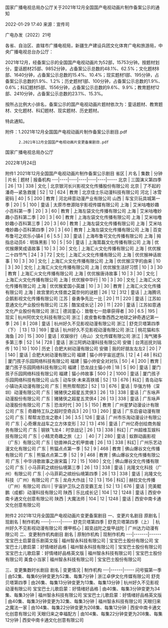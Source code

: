 国家广播电视总局办公厅关于2021年12月全国国产电视动画片制作备案公示的通知

2022-01-29 17:40 	来源：宣传司 	  

广电办发〔2022〕21号


各省、自治区、直辖市广播电视局，新疆生产建设兵团文化体育广电和旅游局，中央广播电视总台办公厅：

2021年12月，经备案公示的全国国产电视动画片为52部，15753分钟。按题材划分，童话题材25部、9852分钟，占备案公示总数的48.1%、62.5%；文化题材8部、1640分钟，占备案公示总数的15.4%、10.4%；现实题材1部、195分钟，占备案公示总数的1.9%、1.2%；历史题材1部、100分钟，占备案公示总数的1.9%、0.6%；科幻题材5部、1556分钟，占备案公示总数的9.6%、9.9%；教育题材12部、2410分钟，占备案公示总数的23.1%、15.3%。

按所占比例大小排名，备案公示的国产电视动画片题材依次为：童话题材、教育题材、文化题材、科幻题材、现实题材、历史题材。

特此通知。


附件：1.2021年12月全国国产电视动画片制作备案公示剧目.pdf

          2.2021年12月全国国产电视动画片变更备案剧目.pdf



国家广播电视总局办公厅                

2022年1月24日                      























附件1
2021年12月全国国产电视动画片制作备案公示剧目
省区 | 片名 | 集数 | 分钟 | 片长 | 题材 | 报备机构
---|----|----|----|----|----|-----
北京 | 三国演义第四季 | 26 | 13 | 338 | 文化 | 北京银河长兴影视文化传播股份有限公司
北京 | 了不起的潘奇—紧急救援 | 52 | 12 | 624 | 教育 | 北京佳士乐动漫科技有限公司
河北 | 冰雪密码 | 40 | 5 | 200 | 教育 | 河北缔意动漫产业有限公司
山西 | 车宝贝玩具城第一季 | 20 | 5 | 100 | 童话 | 太原市叁源陆宇影视传媒有限公司
上海 | 艾米咕噜妙趣小百科第一季 | 20 | 3 | 60 | 教育 | 上海左袋文化传播有限公司
上海 | 艾米咕噜妙趣小百科第二季 | 20 | 3 | 60 | 教育 | 上海左袋文化传播有限公司
上海 | 艾米咕噜妙趣小百科第三季 | 20 | 3 | 60 | 教育 | 上海左袋文化传播有限公司
上海 | 艾米咕噜妙趣小百科第四季 | 20 | 3 | 60 | 教育 | 上海左袋文化传播有限公司
上海 | 百变布鲁可之欢乐小镇4 | 6 | 5.5 | 33 | 童话 | 上海布鲁可文化传播有限公司
上海 | 拇指总动员6：明珠黑影 | 10 | 5 | 50 | 童话 | 上海茸磊文化传播有限公司
上海 | 优优猴爆笑成语故事 | 10 | 3 | 30 | 文化 | 上海汇火文化传播有限公司
上海 | 优优猴二十四节气 | 24 | 3 | 72 | 文化 | 上海汇火文化传播有限公司
上海 | 优优猴神话故事 | 10 | 3 | 30 | 文化 | 上海汇火文化传播有限公司
上海 | 优优猴汉字的由来 | 10 | 3 | 30 | 文化 | 上海汇火文化传播有限公司
上海 | 优优猴生活好习惯 | 10 | 3 | 30 | 教育 | 上海汇火文化传播有限公司
上海 | 优优猴唐诗故事 | 10 | 3 | 30 | 文化 | 上海汇火文化传播有限公司
上海 | 优优猴中华行 | 10 | 3 | 30 | 文化 | 上海汇火文化传播有限公司
上海 | 优优猴爱国小英雄 | 10 | 3 | 30 | 教育 | 上海汇火文化传播有限公司
上海 | 故宫里的大怪兽之莫奈何的谜题 | 26 | 12 | 312 | 童话 | 上海腾讯企鹅影视文化传播有限公司
江苏 | 奋勇争先比一比 | 20 | 11 | 220 | 童话 | 江苏如意通文化产业股份有限公司
江苏 | 酷宝成长记 | 20 | 11 | 220 | 童话 | 江苏如意通文化产业股份有限公司
浙江 | 德润童心：致敬七一勋章获得者 | 30 | 6.5 | 195 | 现实 | 杭州阿优文化科技有限公司
浙江 | 皮皮鲁和鲁西西之地球之钟奇遇记第一季 | 26 | 8 | 208 | 童话 | 杭州好久不见影视动漫有限公司
浙江 | 舒克贝塔第四季（下） | 13 | 13 | 169 | 童话 | 杭州好久不见影视动漫有限公司
浙江 | 桃花猫和东海鱼 | 20 | 15 | 300 | 童话 | 欢娱徐行（舟山）文化传媒有限公司
浙江 | 淘气猪多多第三季 | 52 | 14 | 728 | 童话 | 浙江阿炳动漫科技有限公司
安徽 | 台湾巡抚刘铭传 | 10 | 10 | 100 | 历史 | 合肥大树动漫有限公司
安徽 | 我的好朋友左左2 | 20 | 7 | 140 | 童话 | 合肥大树动漫有限公司
福建 | 猫小帅宇宙巡逻队 | 12 | 4 | 48 | 科幻 | 厦门孩子乐园网络科技有限公司
福建 | 猫小帅安全对对队 | 50 | 4 | 200 | 教育 | 厦门孩子乐园网络科技有限公司
福建 | 恐龙战士猫小帅 | 18 | 5 | 90 | 童话 | 厦门孩子乐园网络科技有限公司
福建 | 猫小帅故事 | 500 | 2 | 1000 | 童话 | 厦门孩子乐园网络科技有限公司
山东 | 动车侠·未来高铁城 | 52 | 13 | 676 | 科幻 | 青岛动车小镇功夫动漫有限公司
广东 | 熊熊帮帮团2 | 52 | 13 | 676 | 童话 | 华强方特（深圳）动漫有限公司
广东 | 猪猪侠之超星五灵侠3 | 26 | 13 | 338 | 童话 | 广东咏声动漫股份有限公司
广东 | 猪猪侠之超星五灵侠4 | 26 | 13 | 338 | 童话 | 广东咏声动漫股份有限公司
广东 | 恐龙时代 | 30 | 5 | 150 | 教育 | 广州星梦动漫设计有限公司
广东 | 奇趣特工队之超时空奇兵3 | 20 | 13 | 260 | 童话 | 广东启睿动漫有限公司
广东 | 帮帮龙恐龙之歌4 | 36 | 3.5 | 126 | 童话 | 广州市乐淘动漫设计有限公司
广东 | 心奇爆龙战车之立方体变形 | 32 | 13 | 416 | 童话 | 广州亿奇创绘商务服务有限公司
广东 | 钢铁飞龙4：时空战记 | 26 | 13 | 338 | 科幻 | 广州超维互娱科技有限公司
广东 | 小精灵奇趣之旅（上） | 40 | 7 | 280 | 童话 | 蚁群动画影视（广东）有限公司
广东 | 铠兽神兵之机甲兽魂 | 26 | 13 | 338 | 科幻 | 广州乐艺动漫文化有限公司
广东 | 熊猫点点第一季 | 52 | 9 | 468 | 教育 | 佛山爆谷文化传播有限公司
广东 | 熊猫点点第二季 | 52 | 9 | 468 | 教育 | 佛山爆谷文化传播有限公司
广东 | 中华诗歌故事之唐宋篇 | 72 | 15 | 1080 | 文化 | 佛山爆谷文化传播有限公司
广东 | 小马菲莉之缤纷仙境第三季 | 26 | 13 | 338 | 童话 | 兆隆文化科技（广州）有限公司
广东 | 小马菲莉之缤纷仙境第四季 | 26 | 13 | 338 | 童话 | 兆隆文化科技（广州）有限公司
广东 | 龙舟大作战 | 12 | 13 | 156 | 科幻 | 赫拉文化传播（广州）有限公司
四川 | 宇宙护卫队之百变霸王龙 | 52 | 13 | 676 | 童话 | 完美鲲鹏（成都）动漫科技有限公司
陕西 | 乐比成长记 | 104 | 12 | 1248 | 童话 | 西安中南卡通文化创意有限公司
陕西 | 大魔法师 | 104 | 12 | 1248 | 童话 | 西安中南卡通文化创意有限公司






附件2
2021年12月全国国产电视动画片变更备案剧目
一、变更片名剧目
原剧名 | 现剧名 | 制作机构
----|-----|-----
舒克贝塔第四季 | 舒克贝塔第四季（上） | 杭州好久不见影视动漫有限公司
爆甲核心 | 超变战陀之旋甲战陀 | 广州达力动漫有限公司
二、变更制作机构剧目
剧名 | 原制作机构 | 现制作机构
---|-------|------
宝宝巴士启蒙音乐剧英文版 | 福州智永科技有限公司 | 宝宝巴士股份有限公司
宝宝巴士儿歌启蒙：好情绪好品格 | 福州智永科技有限公司 | 宝宝巴士股份有限公司
宝宝巴士儿歌启蒙：好情绪好品格英文版 | 福州智永科技有限公司 | 宝宝巴士股份有限公司
美食小当家 | 福州智永科技有限公司 | 宝宝巴士股份有限公司

三、变更集数时长剧目
剧名 | 变更情况 | 制作机构
---|------|-----
问号猫第一季 | 由52集、每集6分钟变更为52集、每集7分钟 | 浙江卓伊文化传媒有限公司
舒克贝塔第四季 | 由26集、每集13分钟变更为13集、每集13分钟 | 杭州好久不见影视动漫有限公司
宝宝巴士儿歌启蒙：好情绪好品格 | 由40集、每集3分钟变更为34集、每集3分钟 | 福州智永科技有限公司
宝宝巴士儿歌启蒙：好情绪好品格英文版 | 由40集、每集3分钟变更为32集、每集3分钟 | 福州智永科技有限公司
天眼归来之魔法一家 | 由104集、每集22分钟变更为208集、每集12分钟 | 西安中南卡通文化创意有限公司
天眼归来之幸福配方 | 由104集、每集22分钟变更为208集、每集12分钟 | 西安中南卡通文化创意有限公司
